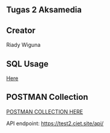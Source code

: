 ## Tugas 2 Aksamedia

## Creator
Riady Wiguna

## SQL Usage
[Here](app/Http/Controllers/NilaiController.php)

## POSTMAN Collection
[POSTMAN COLLECTION HERE](https://www.postman.com/material-observer-66373835/aksamedia-test/collection/0cirm1i/aksamedia-test2)

API endpoint: https://test2.ciet.site/api/
